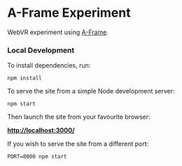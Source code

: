 # A-Frame Experiment

WebVR experiment using [A-Frame](https://github.com/aframevr/aframe/).

### Local Development

To install dependencies, run:

    npm install

To serve the site from a simple Node development server:

    npm start

Then launch the site from your favourite browser:

[__http://localhost:3000/__](http://localhost:3000/)

If you wish to serve the site from a different port:

    PORT=8000 npm start

